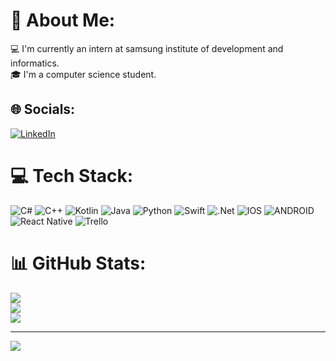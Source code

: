 
# 💫 About Me:
💻 I'm currently an intern at samsung institute of development and informatics.<br>🎓 I'm a computer science student.


## 🌐 Socials:
[![LinkedIn](https://img.shields.io/badge/LinkedIn-%230077B5.svg?logo=linkedin&logoColor=white)](https://www.linkedin.com/in/cristofer-silva-099b43215?lipi=urn%3Ali%3Apage%3Ad_flagship3_profile_view_base_contact_details%3BVgcvJ9MOQmOx0HofMjHl3A%3D%3D) 

# 💻 Tech Stack:
![C#](https://img.shields.io/badge/c%23-%23239120.svg?style=flat&logo=c-sharp&logoColor=white) ![C++](https://img.shields.io/badge/c++-%2300599C.svg?style=flat&logo=c%2B%2B&logoColor=white) ![Kotlin](https://img.shields.io/badge/kotlin-%230095D5.svg?style=flat&logo=kotlin&logoColor=white) ![Java](https://img.shields.io/badge/java-%23ED8B00.svg?style=flat&logo=java&logoColor=white) ![Python](https://img.shields.io/badge/python-3670A0?style=flat&logo=python&logoColor=ffdd54) ![Swift](https://img.shields.io/badge/swift-F54A2A?style=flat&logo=swift&logoColor=white) ![.Net](https://img.shields.io/badge/.NET-5C2D91?style=flat&logo=.net&logoColor=white) ![IOS](https://img.shields.io/badge/IOS-%2320232a.svg?style=flat&logo=apple&logoColor=white) ![ANDROID](https://img.shields.io/badge/android-%2320232a.svg?style=flat&logo=android&logoColor=%a4c639) ![React Native](https://img.shields.io/badge/react_native-%2320232a.svg?style=flat&logo=react&logoColor=%2361DAFB) ![Trello](https://img.shields.io/badge/Trello-%23026AA7.svg?style=flat&logo=Trello&logoColor=white)
# 📊 GitHub Stats:
![](https://github-readme-stats.vercel.app/api?username=CristoferSilva&theme=swift&hide_border=true&include_all_commits=true&count_private=true)<br/>
![](https://github-readme-streak-stats.herokuapp.com/?user=CristoferSilva&theme=swift&hide_border=true)<br/>
![](https://github-readme-stats.vercel.app/api/top-langs/?username=CristoferSilva&theme=swift&hide_border=true&include_all_commits=true&count_private=true&layout=compact)

---
[![](https://visitcount.itsvg.in/api?id=CristoferSilva&icon=3&color=12)](https://visitcount.itsvg.in)

<!-- Proudly created with GPRM ( https://gprm.itsvg.in ) -->

